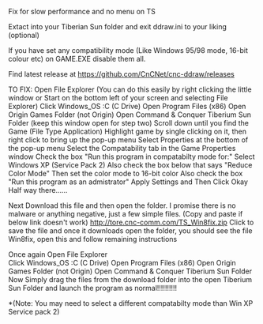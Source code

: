 Fix for slow performance and no menu on TS

Extact into your Tiberian Sun folder and exit ddraw.ini to your liking (optional)

If you have set any compatibility mode (Like Windows 95/98 mode, 16-bit colour etc) on GAME.EXE disable them all.

Find latest release at https://github.com/CnCNet/cnc-ddraw/releases


TO FIX:
Open File Explorer   (You can do this easily by right clicking the little window or Start on the bottom left of your screen and selecting File Explorer)
Click Windows_OS :C (C Drive)
Open Program Files (x86)
Open Origin Games Folder (not Origin)
Open Command & Conquer Tiberium Sun Folder (keep this window open for step two)
Scroll down until you find the Game (File Type Application)
Highlight game by single clicking on it, then right click to bring up the pop-up menu
Select Properties at the bottom of the pop-up menu
Select the Compatability tab in the Game Properties window
Check the box "Run this program in compatabilty mode for:"
Select Windows XP (Service Pack 2)
Also check the box below that says "Reduce Color Mode"
Then set the color mode to 16-bit color
Also check the box "Run this program as an admistrator"
Apply Settings and Then Click Okay
Half way there......

Next Download this file and then open the folder.  I promise there is no malware or anything negative, just a few simple files.  (Copy and paste if below link doesn't work)
http://tore.cnc-comm.com/TS_Win8fix.zip
Click to save the file and once it downloads open the folder, you should see the file Win8fix, open this and follow remaining instructions

Once again Open File Explorer   
Click Windows_OS :C (C Drive)
Open Program Files (x86)
Open Origin Games Folder (not Origin)
Open Command & Conquer Tiberium Sun Folder
Now Simply drag the files from the download folder into the open Tiberium Sun Folder and launch the program as normal!!!!!!!!!!

*(Note: You may need to select a different compatabilty mode than Win XP Service pack 2)